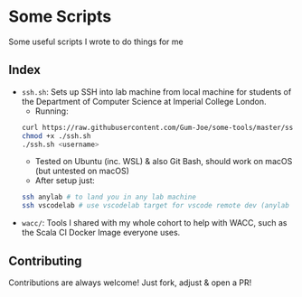 # Some Scripts
Some useful scripts I wrote to do things for me

## Index
- `ssh.sh`: Sets up SSH into lab machine from local machine for students of the Department of Computer Science at Imperial College London.
	- Running:
	```sh
	curl https://raw.githubusercontent.com/Gum-Joe/some-tools/master/ssh.sh -o ./ssh.sh
	chmod +x ./ssh.sh
	./ssh.sh <username>
	```
	- Tested on Ubuntu (inc. WSL) & also Git Bash, should work on macOS (but untested on macOS)
	- After setup just:
	```sh
	ssh anylab # to land you in any lab machine
	ssh vscodelab # use vscodelab target for vscode remote dev (anylab will not work)
	```
- `wacc/`: Tools I shared with my whole cohort to help with WACC, such as the Scala CI Docker Image everyone uses.
## Contributing
Contributions are always welcome! Just fork, adjust & open a PR!

